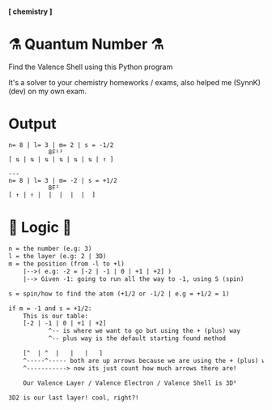 #### [ chemistry ]
# ⚗️ Quantum Number ⚗️
Find the Valence Shell using this Python program

It's a solver to your chemistry homeworks / exams, also helped me (SynnK) (dev) on my own exam.
# Output
```
n= 8 | l= 3 | m= 2 | s = -1/2
           8F¹³
[ ⇅ | ⇅ | ⇅ | ⇅ | ⇅ | ⇅ | ↑ ]

---
n= 8 | l= 3 | m= -2 | s = +1/2
           8F²
[ ↑ | ↑ |  |  |  |  |  ]
```

# 🔧 Logic 🔧
```txt
n = the number (e.g: 3)
l = the layer (e.g: 2 | 3D)
m = the position (from -l to +l) 
    |-->( e.g: -2 = [-2 | -1 | 0 | +1 | +2] )
    |--> Given -1: going to run all the way to -1, using S (spin)

s = spin/how to find the atom (+1/2 or -1/2 | e.g = +1/2 = 1)

if m = -1 and s = +1/2:
    This is our table:
    [-2 | -1 | 0 | +1 | +2]
           ^-- is where we want to go but using the + (plus) way
           ^-- plus way is the default starting found method

    [^  | ^  |   |   |   ]
    ^-----^----- both are up arrows because we are using the + (plus) way (up arrow)
    ^-----------> now its just count how much arrows there are!

    Our Valence Layer / Valence Electron / Valence Shell is 3D²

3D2 is our last layer! cool, right?!  
```
